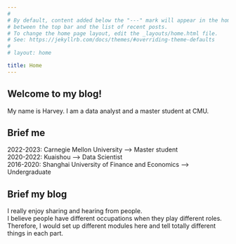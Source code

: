 ```yaml
---
#
# By default, content added below the "---" mark will appear in the home page
# between the top bar and the list of recent posts.
# To change the home page layout, edit the _layouts/home.html file.
# See: https://jekyllrb.com/docs/themes/#overriding-theme-defaults
#
# layout: home

title: Home
---
```


## Welcome to my blog!

My name is Harvey. I am a data analyst and a master student at CMU.

## Brief me

2022-2023: Carnegie Mellon University --> Master student<br>
2020-2022: Kuaishou --> Data Scientist<br>
2016-2020: Shanghai University of Finance and Economics --> Undergraduate

## Brief my blog

I really enjoy sharing and hearing from people.<br>
I believe people have different occupations when they play different roles. Therefore, I would set up different modules here and tell totally different things in each part.<br>
